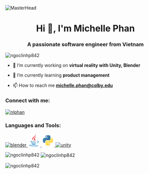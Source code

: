 ![MasterHead](https://www.deliveryhero.com/wp-content/uploads/2021/04/DH_Blog_Header_WomenInTech_2000x1100px_2_Blue.png)

<h1 align="center">Hi 👋, I'm Michelle Phan</h1>
<h3 align="center">A passionate software engineer from Vietnam</h3>

<p align="left"> <img src="https://komarev.com/ghpvc/?username=ngoclinhp842&label=Profile%20views&color=0e75b6&style=flat" alt="ngoclinhp842" /> </p>

- 🔭 I’m currently working on **virtual reality with Unity, Blender**

- 🌱 I’m currently learning **product management**

- 📫 How to reach me **michelle.phan@colby.edu**

<h3 align="left">Connect with me:</h3>
<p align="left">
<a href="https://linkedin.com/in/nlphan" target="blank"><img align="center" src="https://raw.githubusercontent.com/rahuldkjain/github-profile-readme-generator/master/src/images/icons/Social/linked-in-alt.svg" alt="nlphan" height="30" width="40" /></a>
</p>

<h3 align="left">Languages and Tools:</h3>
<p align="left"> <a href="https://www.blender.org/" target="_blank" rel="noreferrer"> <img src="https://download.blender.org/branding/community/blender_community_badge_white.svg" alt="blender" width="40" height="40"/> </a> <a href="https://www.java.com" target="_blank" rel="noreferrer"> <img src="https://raw.githubusercontent.com/devicons/devicon/master/icons/java/java-original.svg" alt="java" width="40" height="40"/> </a> <a href="https://www.python.org" target="_blank" rel="noreferrer"> <img src="https://raw.githubusercontent.com/devicons/devicon/master/icons/python/python-original.svg" alt="python" width="40" height="40"/> </a> <a href="https://unity.com/" target="_blank" rel="noreferrer"> <img src="https://www.vectorlogo.zone/logos/unity3d/unity3d-icon.svg" alt="unity" width="40" height="40"/> </a> </p>

<p><img align="left" src="https://github-readme-stats.vercel.app/api/top-langs?username=ngoclinhp842&show_icons=true&locale=en&layout=compact" alt="ngoclinhp842" /></p>

<p>&nbsp;<img align="center" src="https://github-readme-stats.vercel.app/api?username=ngoclinhp842&show_icons=true&locale=en" alt="ngoclinhp842" /></p>

<p><img align="center" src="https://github-readme-streak-stats.herokuapp.com/?user=ngoclinhp842&" alt="ngoclinhp842" /></p>
